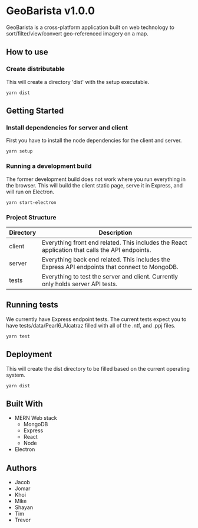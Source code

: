 
# GeoBarista v1.0.0

GeoBarista is a cross-platform application built on web technology to sort/filter/view/convert geo-referenced imagery on a map. 

## How to use

### Create distributable

This will create a directory 'dist' with the setup executable.

```
yarn dist
```

## Getting Started

### Install dependencies for server and client

First you have to install the node dependencies for the client and server.

```
yarn setup
```

### Running a development build

The former development build does not work where you run everything in the browser. This will build the client static page, serve it in Express, and will run on Electron.

```
yarn start-electron
```

### Project Structure

| Directory | Description                                                                                     |
|-----------|-------------------------------------------------------------------------------------------------|
| client    | Everything front end related. This includes the React application that calls the API endpoints. |
| server    | Everything back end related. This includes the Express API endpoints that connect to MongoDB.   |
| tests     | Everything to test the server and client. Currently only holds server API tests.                |

## Running tests

We currently have Express endpoint tests. The current tests expect you to have tests/data/Pearl6_Alcatraz filled with all of the .ntf, and .ppj files.

```
yarn test
```

## Deployment

This will create the dist directory to be filled based on the current operating system.

```
yarn dist
```

## Built With

- MERN Web stack
	- MongoDB
	- Express
	- React
	- Node
- Electron

## Authors

- Jacob
- Jomar
- Khoi
- Mike
- Shayan
- Tim
- Trevor